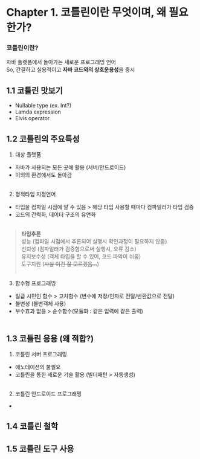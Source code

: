 # Chapter 1. 코틀린이란 무엇이며, 왜 필요한가?  


### 코틀린이란?
자바 플랫폼에서 돌아가는 새로운 프로그래밍 언어<br>
So, 간결하고 실용적이고 **자바 코드와의 상호운용성**을 중시

## 1.1 코틀린 맛보기  
- Nullable type (ex. Int?)
- Lamda expression
- Elvis operator<br>

## 1.2 코틀린의 주요특성  
1. 대상 플랫폼
- 자바가 사용되는 모든 곳에 활용 (서버/안드로이드)
- 이외의 환경에서도 돌아감<br><br>

2. 정적타입 지정언어
- 타입을 컴파일 시점에 알 수 있음 > 해당 타입 사용할 때마다 컴파일러가 타입 검증
- 코드의 간략화, 데이터 구조의 유연화<br><br>

> **타입추론**<br>
> 성능 (컴파일 시점에서 추론되어 실행시 확인과정이 필요하지 않음)<br>
> 신뢰성 (컴파일러가 검증함으로써 실행시, 오류 감소)<br>
> 유지보수성 (객체 타입을 할 수 있어, 코드 파악이 쉬움)<br>
> 도구지원 (~~사실 이건 잘 모르겠음...~~)<br><br>

3. 함수형 프로그래밍
- 일급 시민인 함수 > 고차함수 (변수에 저장/인자로 전달/반환값으로 전달)
- 불변성 (불변객체 사용)
- 부수효과 없음 > 순수함수(모듈화 : 같은 입력에 같은 출력)<br><br>

## 1.3 코틀린 응용 (왜 적합?)
1. 코틀린 서버 프로그래밍
- 애노테이션의 불필요
- 코틀린을 통한 새로운 기술 활용 (빌더패턴 > 자동생성)<br><br>
2. 코틀린 안드로이드 프로그래밍
- 
## 1.4 코틀린 철학  
## 1.5 코틀린 도구 사용  
